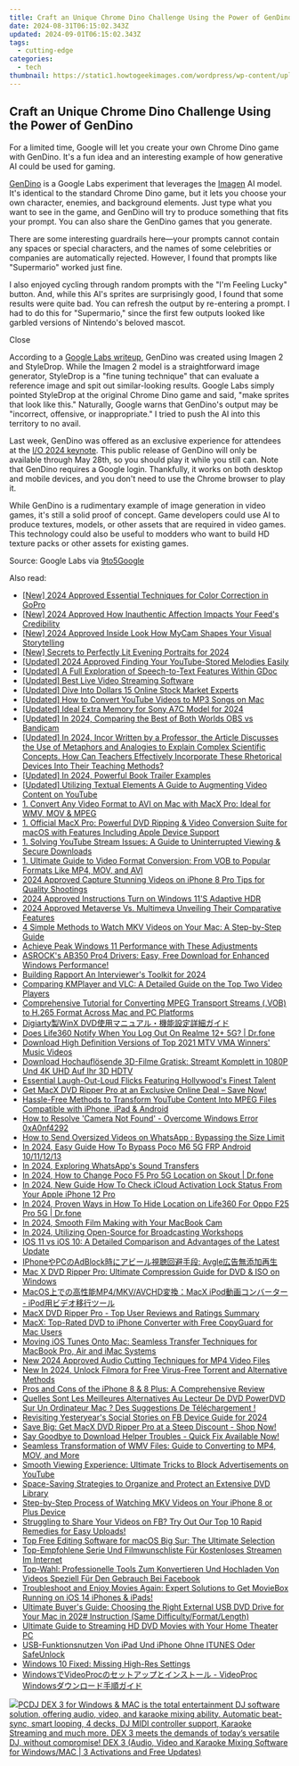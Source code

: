 ```yaml
---
title: Craft an Unique Chrome Dino Challenge Using the Power of GenDino
date: 2024-08-31T06:15:02.343Z
updated: 2024-09-01T06:15:02.343Z
tags:
  - cutting-edge
categories:
  - tech
thumbnail: https://static1.howtogeekimages.com/wordpress/wp-content/uploads/2024/05/36.jpg
---
```


## Craft an Unique Chrome Dino Challenge Using the Power of GenDino

For a limited time, Google will let you create your own Chrome Dino game with GenDino. It's a fun idea and an interesting example of how generative AI could be used for gaming.

[GenDino](https://labs.google/gendino/) is a Google Labs experiment that leverages the [Imagen](https://video-capture.techidaily.com/updated-in-2024-your-ultimate-guide-to-mac-audio-capture-via-audacity/) AI model. It's identical to the standard Chrome Dino game, but it lets you choose your own character, enemies, and background elements. Just type what you want to see in the game, and GenDino will try to produce something that fits your prompt. You can also share the GenDino games that you generate.

 There are some interesting guardrails here—your prompts cannot contain any spaces or special characters, and the names of some celebrities or companies are automatically rejected. However, I found that prompts like "Supermario" worked just fine.

 I also enjoyed cycling through random prompts with the "I'm Feeling Lucky" button. And, while this AI's sprites are surprisingly good, I found that some results were quite bad. You can refresh the output by re-entering a prompt. I had to do this for "Supermario," since the first few outputs looked like garbled versions of Nintendo's beloved mascot.

Close 

 According to a [Google Labs writeup](https://labs.google/gendino/#/faq/), GenDino was created using Imagen 2 and StyleDrop. While the Imagen 2 model is a straightforward image generator, StyleDrop is a "fine tuning technique" that can evaluate a reference image and spit out similar-looking results. Google Labs simply pointed StyleDrop at the original Chrome Dino game and said, "make sprites that look like this." Naturally, Google warns that GenDino's output may be "incorrect, offensive, or inappropriate." I tried to push the AI into this territory to no avail.

 Last week, GenDino was offered as an exclusive experience for attendees at the [I/O 2024 keynote](https://on-screen-recording.techidaily.com/updated-the-easy-way-to-screen-record-your-ultimate-guide-on-mi-11/). This public release of GenDino will only be available through May 28th, so you should play it while you still can. Note that GenDino requires a Google login. Thankfully, it works on both desktop and mobile devices, and you don't need to use the Chrome browser to play it.

 While GenDino is a rudimentary example of image generation in video games, it's still a solid proof of concept. Game developers could use AI to produce textures, models, or other assets that are required in video games. This technology could also be useful to modders who want to build HD texture packs or other assets for existing games.

 Source: Google Labs via [9to5Google](https://9to5google.com/2024/05/21/gendino-lets-you-create-your-own-chrome-dino-game-with-ai-for-a-limited-time/)

<ins class="adsbygoogle"
     style="display:block"
     data-ad-format="autorelaxed"
     data-ad-client="ca-pub-7571918770474297"
     data-ad-slot="1223367746"></ins>



<ins class="adsbygoogle"
     style="display:block"
     data-ad-client="ca-pub-7571918770474297"
     data-ad-slot="8358498916"
     data-ad-format="auto"
     data-full-width-responsive="true"></ins>

<span class="atpl-alsoreadstyle">Also read:</span>
<div><ul>
<li><a href="https://fox-links.techidaily.com/new-2024-approved-essential-techniques-for-color-correction-in-gopro/"><u>[New] 2024 Approved  Essential Techniques for Color Correction in GoPro</u></a></li>
<li><a href="https://instagram-video-files.techidaily.com/new-2024-approved-how-inauthentic-affection-impacts-your-feeds-credibility/"><u>[New] 2024 Approved  How Inauthentic Affection Impacts Your Feed's Credibility</u></a></li>
<li><a href="https://on-screen-recording.techidaily.com/new-2024-approved-inside-look-how-mycam-shapes-your-visual-storytelling/"><u>[New] 2024 Approved  Inside Look  How MyCam Shapes Your Visual Storytelling</u></a></li>
<li><a href="https://screen-capture.techidaily.com/new-secrets-to-perfectly-lit-evening-portraits-for-2024/"><u>[New] Secrets to Perfectly Lit Evening Portraits for 2024</u></a></li>
<li><a href="https://eaxpv-info.techidaily.com/updated-2024-approved-finding-your-youtube-stored-melodies-easily/"><u>[Updated] 2024 Approved  Finding Your YouTube-Stored Melodies Easily</u></a></li>
<li><a href="https://extra-hints.techidaily.com/updated-a-full-exploration-of-speech-to-text-features-within-gdoc/"><u>[Updated] A Full Exploration of Speech-to-Text Features Within GDoc</u></a></li>
<li><a href="https://article-helps.techidaily.com/updated-best-live-video-streaming-software/"><u>[Updated] Best Live Video Streaming Software</u></a></li>
<li><a href="https://youtube-video-recordings.techidaily.com/updated-dive-into-dollars-15-online-stock-market-experts/"><u>[Updated] Dive Into Dollars  15 Online Stock Market Experts</u></a></li>
<li><a href="https://facebook-record-videos.techidaily.com/updated-how-to-convert-youtube-videos-to-mp3-songs-on-mac/"><u>[Updated] How to Convert YouTube Videos to MP3 Songs on Mac</u></a></li>
<li><a href="https://fox-glue.techidaily.com/updated-ideal-extra-memory-for-sony-a7c-model-for-2024/"><u>[Updated] Ideal Extra Memory for Sony A7C Model for 2024</u></a></li>
<li><a href="https://screen-capture.techidaily.com/updated-in-2024-comparing-the-best-of-both-worlds-obs-vs-bandicam/"><u>[Updated] In 2024, Comparing the Best of Both Worlds  OBS vs Bandicam</u></a></li>
<li><a href="https://fox-access.techidaily.com/updated-in-2024-incor-written-by-a-professor-the-article-discusses-the-use-of-metaphors-and-analogies-to-explain-complex-scientific-concepts-how-can-teacher/"><u>[Updated] In 2024, Incor Written by a Professor, the Article Discusses the Use of Metaphors and Analogies to Explain Complex Scientific Concepts. How Can Teachers Effectively Incorporate These Rhetorical Devices Into Their Teaching Methods?</u></a></li>
<li><a href="https://fox-links.techidaily.com/updated-in-2024-powerful-book-trailer-examples/"><u>[Updated] In 2024, Powerful Book Trailer Examples</u></a></li>
<li><a href="https://facebook-video-footage.techidaily.com/updated-utilizing-textual-elements-a-guide-to-augmenting-video-content-on-youtube/"><u>[Updated] Utilizing Textual Elements  A Guide to Augmenting Video Content on YouTube</u></a></li>
<li><a href="https://some-guidance.techidaily.com/1-convert-any-video-format-to-avi-on-mac-with-macx-pro-ideal-for-wmv-mov-and-mpeg/"><u>1. Convert Any Video Format to AVI on Mac with MacX Pro: Ideal for WMV, MOV & MPEG</u></a></li>
<li><a href="https://some-guidance.techidaily.com/1-official-macx-pro-powerful-dvd-ripping-and-video-conversion-suite-for-macos-with-features-including-apple-device-support/"><u>1. Official MacX Pro: Powerful DVD Ripping & Video Conversion Suite for macOS with Features Including Apple Device Support</u></a></li>
<li><a href="https://some-guidance.techidaily.com/1-solving-youtube-stream-issues-a-guide-to-uninterrupted-viewing-and-secure-downloads/"><u>1. Solving YouTube Stream Issues: A Guide to Uninterrupted Viewing & Secure Downloads</u></a></li>
<li><a href="https://some-guidance.techidaily.com/1-ultimate-guide-to-video-format-conversion-from-vob-to-popular-formats-like-mp4-mov-and-avi/"><u>1. Ultimate Guide to Video Format Conversion: From VOB to Popular Formats Like MP4, MOV, and AVI</u></a></li>
<li><a href="https://article-helps.techidaily.com/2024-approved-capture-stunning-videos-on-iphone-8-pro-tips-for-quality-shootings/"><u>2024 Approved  Capture Stunning Videos on iPhone  8 Pro Tips for Quality Shootings</u></a></li>
<li><a href="https://extra-guidance.techidaily.com/2024-approved-instructions-turn-on-windows-11s-adaptive-hdr/"><u>2024 Approved  Instructions  Turn on Windows 11'S Adaptive HDR</u></a></li>
<li><a href="https://extra-guidance.techidaily.com/2024-approved-metaverse-vs-multimeva-unveiling-their-comparative-features/"><u>2024 Approved  Metaverse Vs. Multimeva  Unveiling Their Comparative Features</u></a></li>
<li><a href="https://some-guidance.techidaily.com/4-simple-methods-to-watch-mkv-videos-on-your-mac-a-step-by-step-guide/"><u>4 Simple Methods to Watch MKV Videos on Your Mac: A Step-by-Step Guide</u></a></li>
<li><a href="https://win11.techidaily.com/achieve-peak-windows-11-performance-with-these-adjustments/"><u>Achieve Peak Windows 11 Performance with These Adjustments</u></a></li>
<li><a href="https://hardware-help.techidaily.com/1722964357471-asrocks-ab350-pro4-drivers-easy-free-download-for-enhanced-windows-performance/"><u>ASROCK's AB350 Pro4 Drivers: Easy, Free Download for Enhanced Windows Performance!</u></a></li>
<li><a href="https://fox-glue.techidaily.com/building-rapport-an-interviewers-toolkit-for-2024/"><u>Building Rapport  An Interviewer's Toolkit for 2024</u></a></li>
<li><a href="https://some-guidance.techidaily.com/comparing-kmplayer-and-vlc-a-detailed-guide-on-the-top-two-video-players/"><u>Comparing KMPlayer and VLC: A Detailed Guide on the Top Two Video Players</u></a></li>
<li><a href="https://some-guidance.techidaily.com/comprehensive-tutorial-for-converting-mpeg-transport-streams-vob-to-h265-format-across-mac-and-pc-platforms/"><u>Comprehensive Tutorial for Converting MPEG Transport Streams (.VOB) to H.265 Format Across Mac and PC Platforms</u></a></li>
<li><a href="https://some-guidance.techidaily.com/digiartywinx-dvd/"><u>Digiarty製WinX DVD使用マニュアル・機能設定詳細ガイド</u></a></li>
<li><a href="https://fake-location.techidaily.com/does-life360-notify-when-you-log-out-on-realme-12plus-5g-drfone-by-drfone-virtual-android/"><u>Does Life360 Notify When You Log Out On Realme 12+ 5G? | Dr.fone</u></a></li>
<li><a href="https://some-guidance.techidaily.com/download-high-definition-versions-of-top-2021-mtv-vma-winners-music-videos/"><u>Download High Definition Versions of Top 2021 MTV VMA Winners' Music Videos</u></a></li>
<li><a href="https://some-guidance.techidaily.com/download-hochauflosende-3d-filme-gratisk-streamt-komplett-in-1080p-und-4k-uhd-auf-ihr-3d-hdtv/"><u>Download Hochauflösende 3D-Filme Gratisk: Streamt Komplett in 1080P Und 4K UHD Auf Ihr 3D HDTV</u></a></li>
<li><a href="https://some-guidance.techidaily.com/essential-laugh-out-loud-flicks-featuring-hollywoods-finest-talent/"><u>Essential Laugh-Out-Loud Flicks Featuring Hollywood's Finest Talent</u></a></li>
<li><a href="https://some-guidance.techidaily.com/get-macx-dvd-ripper-pro-at-an-exclusive-online-deal-save-now/"><u>Get MacX DVD Ripper Pro at an Exclusive Online Deal – Save Now!</u></a></li>
<li><a href="https://some-guidance.techidaily.com/hassle-free-methods-to-transform-youtube-content-into-mpeg-files-compatible-with-iphone-ipad-and-android/"><u>Hassle-Free Methods to Transform YouTube Content Into MPEG Files Compatible with iPhone, iPad & Android</u></a></li>
<li><a href="https://win-howtos.techidaily.com/how-to-resolve-camera-not-found-overcome-windows-error-0xa0nf4292/"><u>How to Resolve 'Camera Not Found' - Overcome Windows Error 0xA0nf4292</u></a></li>
<li><a href="https://some-guidance.techidaily.com/how-to-send-oversized-videos-on-whatsapp-bypassing-the-size-limit/"><u>How to Send Oversized Videos on WhatsApp : Bypassing the Size Limit</u></a></li>
<li><a href="https://bypass-frp.techidaily.com/in-2024-easy-guide-how-to-bypass-poco-m6-5g-frp-android-10111213-by-drfone-android/"><u>In 2024, Easy Guide How To Bypass Poco M6 5G FRP Android 10/11/12/13</u></a></li>
<li><a href="https://some-techniques.techidaily.com/in-2024-exploring-whatsapps-sound-transfers/"><u>In 2024, Exploring WhatsApp's Sound Transfers</u></a></li>
<li><a href="https://location-social.techidaily.com/in-2024-how-to-change-poco-f5-pro-5g-location-on-skout-drfone-by-drfone-virtual-android/"><u>In 2024, How to Change Poco F5 Pro 5G Location on Skout | Dr.fone</u></a></li>
<li><a href="https://activate-lock.techidaily.com/in-2024-new-guide-how-to-check-icloud-activation-lock-status-from-your-apple-iphone-12-pro-by-drfone-ios/"><u>In 2024, New Guide How To Check iCloud Activation Lock Status From Your Apple iPhone 12 Pro</u></a></li>
<li><a href="https://location-social.techidaily.com/in-2024-proven-ways-in-how-to-hide-location-on-life360-for-oppo-f25-pro-5g-drfone-by-drfone-virtual-android/"><u>In 2024, Proven Ways in How To Hide Location on Life360 For Oppo F25 Pro 5G | Dr.fone</u></a></li>
<li><a href="https://screen-recording.techidaily.com/in-2024-smooth-film-making-with-your-macbook-cam/"><u>In 2024, Smooth Film Making with Your MacBook Cam</u></a></li>
<li><a href="https://screen-activity-recording.techidaily.com/in-2024-utilizing-open-source-for-broadcasting-workshops/"><u>In 2024, Utilizing Open-Source for Broadcasting Workshops</u></a></li>
<li><a href="https://some-guidance.techidaily.com/ios-11-vs-ios-10-a-detailed-comparison-and-advantages-of-the-latest-update/"><u>IOS 11 vs iOS 10: A Detailed Comparison and Advantages of the Latest Update</u></a></li>
<li><a href="https://some-guidance.techidaily.com/iphonepcadblock-avgle/"><u>IPhoneやPCのAdBlock時にアビール視聴回避手段: Avgle広告無添加再生</u></a></li>
<li><a href="https://some-guidance.techidaily.com/mac-x-dvd-ripper-pro-ultimate-compression-guide-for-dvd-and-iso-on-windows/"><u>Mac X DVD Ripper Pro: Ultimate Compression Guide for DVD & ISO on Windows</u></a></li>
<li><a href="https://some-guidance.techidaily.com/macosmp4mkvavchdmacx-ipod-ipod/"><u>MacOS上での高性能MP4/MKV/AVCHD変換：MacX iPod動画コンバーター - iPod用ビデオ移行ツール</u></a></li>
<li><a href="https://some-guidance.techidaily.com/macx-dvd-ripper-pro-top-user-reviews-and-ratings-summary/"><u>MacX DVD Ripper Pro - Top User Reviews and Ratings Summary</u></a></li>
<li><a href="https://some-guidance.techidaily.com/macx-top-rated-dvd-to-iphone-converter-with-free-copyguard-for-mac-users/"><u>MacX: Top-Rated DVD to iPhone Converter with Free CopyGuard for Mac Users</u></a></li>
<li><a href="https://some-guidance.techidaily.com/moving-ios-tunes-onto-mac-seamless-transfer-techniques-for-macbook-pro-air-and-imac-systems/"><u>Moving iOS Tunes Onto Mac: Seamless Transfer Techniques for MacBook Pro, Air and iMac Systems</u></a></li>
<li><a href="https://sound-tweaking.techidaily.com/new-2024-approved-audio-cutting-techniques-for-mp4-video-files/"><u>New 2024 Approved Audio Cutting Techniques for MP4 Video Files</u></a></li>
<li><a href="https://ai-video-tools.techidaily.com/new-in-2024-unlock-filmora-for-free-virus-free-torrent-and-alternative-methods/"><u>New In 2024, Unlock Filmora for Free Virus-Free Torrent and Alternative Methods</u></a></li>
<li><a href="https://some-guidance.techidaily.com/pros-and-cons-of-the-iphone-8-and-8-plus-a-comprehensive-review/"><u>Pros and Cons of the iPhone 8 & 8 Plus: A Comprehensive Review</u></a></li>
<li><a href="https://some-guidance.techidaily.com/quelles-sont-les-meilleures-alternatives-au-lecteur-de-dvd-powerdvd-sur-un-ordinateur-mac-des-suggestions-de-telechargement/"><u>Quelles Sont Les Meilleures Alternatives Au Lecteur De DVD PowerDVD Sur Un Ordinateur Mac ? Des Suggestions De Téléchargement !</u></a></li>
<li><a href="https://facebook-videos.techidaily.com/revisiting-yesteryears-social-stories-on-fb-device-guide-for-2024/"><u>Revisiting Yesteryear's Social Stories on FB  Device Guide for 2024</u></a></li>
<li><a href="https://some-guidance.techidaily.com/save-big-get-macx-dvd-ripper-pro-at-a-steep-discount-shop-now/"><u>Save Big: Get MacX DVD Ripper Pro at a Steep Discount - Shop Now!</u></a></li>
<li><a href="https://some-guidance.techidaily.com/say-goodbye-to-download-helper-troubles-quick-fix-available-now/"><u>Say Goodbye to Download Helper Troubles - Quick Fix Available Now!</u></a></li>
<li><a href="https://some-guidance.techidaily.com/seamless-transformation-of-wmv-files-guide-to-converting-to-mp4-mov-and-more/"><u>Seamless Transformation of WMV Files: Guide to Converting to MP4, MOV, and More</u></a></li>
<li><a href="https://some-guidance.techidaily.com/smooth-viewing-experience-ultimate-tricks-to-block-advertisements-on-youtube/"><u>Smooth Viewing Experience: Ultimate Tricks to Block Advertisements on YouTube</u></a></li>
<li><a href="https://some-guidance.techidaily.com/space-saving-strategies-to-organize-and-protect-an-extensive-dvd-library/"><u>Space-Saving Strategies to Organize and Protect an Extensive DVD Library</u></a></li>
<li><a href="https://some-guidance.techidaily.com/step-by-step-process-of-watching-mkv-videos-on-your-iphone-8-or-plus-device/"><u>Step-by-Step Process of Watching MKV Videos on Your iPhone 8 or Plus Device</u></a></li>
<li><a href="https://some-guidance.techidaily.com/struggling-to-share-your-videos-on-fb-try-out-our-top-10-rapid-remedies-for-easy-uploads/"><u>Struggling to Share Your Videos on FB? Try Out Our Top 10 Rapid Remedies for Easy Uploads!</u></a></li>
<li><a href="https://some-guidance.techidaily.com/top-free-editing-software-for-macos-big-sur-the-ultimate-selection/"><u>Top Free Editing Software for macOS Big Sur: The Ultimate Selection</u></a></li>
<li><a href="https://some-guidance.techidaily.com/top-empfohlene-serie-und-filmwunschliste-fur-kostenloses-streamen-im-internet/"><u>Top-Empfohlene Serie Und Filmwunschliste Für Kostenloses Streamen Im Internet</u></a></li>
<li><a href="https://some-guidance.techidaily.com/top-wahl-professionelle-tools-zum-konvertieren-und-hochladen-von-videos-speziell-fur-den-gebrauch-bei-facebook/"><u>Top-Wahl: Professionelle Tools Zum Konvertieren Und Hochladen Von Videos Speziell Für Den Gebrauch Bei Facebook</u></a></li>
<li><a href="https://some-guidance.techidaily.com/troubleshoot-and-enjoy-movies-again-expert-solutions-to-get-moviebox-running-on-ios-14-iphones-and-ipads/"><u>Troubleshoot and Enjoy Movies Again: Expert Solutions to Get MovieBox Running on iOS 14 iPhones & iPads!</u></a></li>
<li><a href="https://some-guidance.techidaily.com/ultimate-buyers-guide-choosing-the-right-external-usb-dvd-drive-for-your-mac-in-202-instruction-same-difficultyformatlength/"><u>Ultimate Buyer's Guide: Choosing the Right External USB DVD Drive for Your Mac in 202# Instruction (Same Difficulty/Format/Length)</u></a></li>
<li><a href="https://some-guidance.techidaily.com/ultimate-guide-to-streaming-hd-dvd-movies-with-your-home-theater-pc/"><u>Ultimate Guide to Streaming HD DVD Movies with Your Home Theater PC</u></a></li>
<li><a href="https://some-guidance.techidaily.com/usb-funktionsnutzen-von-ipad-und-iphone-ohne-itunes-oder-safeunlock/"><u>USB-Funktionsnutzen Von iPad Und iPhone Ohne ITUNES Oder SafeUnlock</u></a></li>
<li><a href="https://graphic-issues.techidaily.com/windows-10-fixed-missing-high-res-settings/"><u>Windows 10 Fixed: Missing High-Res Settings</u></a></li>
<li><a href="https://some-guidance.techidaily.com/windowsvideoproc-videoproc-windows/"><u>WindowsでVideoProcのセットアップとインストール - VideoProc Windowsダウンロード手順ガイド</u></a></li>
</ul></div>

<!-- affiliate ads begin -->
<a href="https://shop.pcdj.com/order/checkout.php?PRODS=4698824&QTY=1&AFFILIATE=108875&CART=1"> <img src="https://secure.avangate.com/images/merchant/47f4b6321e9fd8e8f7326a6adc1a7c1e/products/dex3pro-screenshot-homepage.png" border="0">PCDJ DEX 3 for Windows & MAC is the total entertainment DJ software solution, offering audio, video, and karaoke mixing ability. Automatic beat-sync, smart looping, 4 decks, DJ MIDI controller support, Karaoke Streaming and much more. 
DEX 3 meets the demands of today’s versatile DJ, without compromise! 
DEX 3 (Audio, Video and Karaoke Mixing Software for Windows/MAC | 3 Activations and Free Updates)</a>
<!-- affiliate ads end -->
